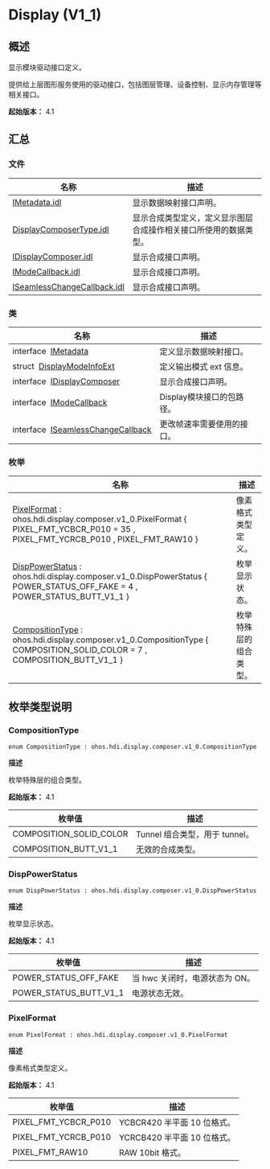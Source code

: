 # Display (V1_1)

## 概述

显示模块驱动接口定义。

提供给上层图形服务使用的驱动接口，包括图层管理、设备控制、显示内存管理等相关接口。

**起始版本：** 4.1

## 汇总

### 文件

| 名称 | 描述 | 
| -------- | -------- |
| [IMetadata.idl](_i_metadata_8idl_v11.md) | 显示数据映射接口声明。 | 
| [DisplayComposerType.idl](_display_composer_type_8idl_v11.md) | 显示合成类型定义，定义显示图层合成操作相关接口所使用的数据类型。 | 
| [IDisplayComposer.idl](_i_display_composer_8idl_v11.md) | 显示合成接口声明。 | 
| [IModeCallback.idl](_i_mode_callback_8idl_v11.md) | 显示合成接口声明。 | 
| [ISeamlessChangeCallback.idl](_i_seamless_change_callback_8idl_v11.md) | 显示合成接口声明。 | 

### 类

| 名称 | 描述 | 
| -------- | -------- |
| interface&nbsp;&nbsp;[IMetadata](interface_i_metadata_v11.md) | 定义显示数据映射接口。 | 
| struct&nbsp;&nbsp;[DisplayModeInfoExt](_display_mode_info_ext_v11.md) | 定义输出模式 ext 信息。 | 
| interface&nbsp;&nbsp;[IDisplayComposer](interface_i_display_composer_v11.md) | 显示合成接口声明。 | 
| interface&nbsp;&nbsp;[IModeCallback](interface_i_mode_callback_v11.md) | Display模块接口的包路径。 | 
| interface&nbsp;&nbsp;[ISeamlessChangeCallback](interface_i_seamless_change_callback_v11.md) | 更改帧速率需要使用的接口。 | 

### 枚举

| 名称 | 描述 | 
| -------- | -------- |
| [PixelFormat](#pixelformat) : ohos.hdi.display.composer.v1_0.PixelFormat { PIXEL_FMT_YCBCR_P010 = 35 , PIXEL_FMT_YCRCB_P010 , PIXEL_FMT_RAW10 } | 像素格式类型定义。 | 
| [DispPowerStatus](#disppowerstatus) : ohos.hdi.display.composer.v1_0.DispPowerStatus { POWER_STATUS_OFF_FAKE = 4 , POWER_STATUS_BUTT_V1_1 } | 枚举显示状态。 | 
| [CompositionType](#compositiontype) : ohos.hdi.display.composer.v1_0.CompositionType { COMPOSITION_SOLID_COLOR = 7 , COMPOSITION_BUTT_V1_1 } | 枚举特殊层的组合类型。 | 

## 枚举类型说明

### CompositionType

```
enum CompositionType : ohos.hdi.display.composer.v1_0.CompositionType
```

**描述**

枚举特殊层的组合类型。

**起始版本：** 4.1

| 枚举值 | 描述 | 
| -------- | -------- |
| COMPOSITION_SOLID_COLOR | Tunnel 组合类型，用于 tunnel。 | 
| COMPOSITION_BUTT_V1_1 | 无效的合成类型。 | 

### DispPowerStatus

```
enum DispPowerStatus : ohos.hdi.display.composer.v1_0.DispPowerStatus
```

**描述**

枚举显示状态。

**起始版本：** 4.1

| 枚举值 | 描述 | 
| -------- | -------- |
| POWER_STATUS_OFF_FAKE | 当 hwc 关闭时，电源状态为 ON。 | 
| POWER_STATUS_BUTT_V1_1 | 电源状态无效。 | 

### PixelFormat

```
enum PixelFormat : ohos.hdi.display.composer.v1_0.PixelFormat
```

**描述**

像素格式类型定义。

**起始版本：** 4.1

| 枚举值 | 描述 | 
| -------- | -------- |
| PIXEL_FMT_YCBCR_P010 | YCBCR420 半平面 10 位格式。 | 
| PIXEL_FMT_YCRCB_P010 | YCRCB420 半平面 10 位格式。 | 
| PIXEL_FMT_RAW10 | RAW 10bit 格式。 | 
